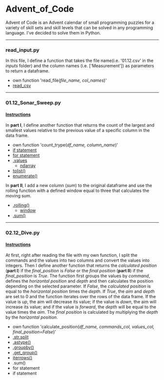 # Advent_of_Code

Advent of Code is an Advent calendar of small programming puzzles for a variety of skill sets and skill levels that can be solved in any programming language. I've decided to solve them in Python.

---

### read_input.py

In this file, I define a function that takes the file name(i.e. '01.12.csv' in the _inputs_ folder) and the column names (i.e. ['Measurement']) as parameters to return a dataframe.

- own function 'read_file(_file_name, col_names_)'
- [read_csv](https://pandas.pydata.org/docs/reference/api/pandas.read_csv.html)

---

### 01.12_Sonar_Sweep.py

#### [Instructions](https://github.com/xxvazquez/Advent_of_Code/blob/main/instructions/01.12.diff)

In **part I**, I define another function that returns the count of the largest and smallest values relative to the previous value of a specific column in the data frame. 

- own function 'count_trype(_df_name, column_name_)'
- [if statement](https://docs.python.org/3/tutorial/controlflow.html)
- [for statement](https://docs.python.org/3/tutorial/controlflow.html)
- [.values](https://pandas.pydata.org/docs/reference/api/pandas.DataFrame.values.html)
   -  [ndarray](https://numpy.org/doc/stable/reference/arrays.ndarray.html)
- [tolist()](https://numpy.org/doc/stable/reference/generated/numpy.ndarray.tolist.html#numpy.ndarray.tolist)
- [enumerate()](https://docs.python.org/3/library/functions.html#enumerate)

In **part II**, I add a new column (_sum_) to the original dataframe and use the rolling function with a defined window equal to three that calculates the moving sum.

- [.rolling()](https://pandas.pydata.org/docs/reference/api/pandas.DataFrame.rolling.html)
   - [window](https://pandas.pydata.org/docs/reference/window.html) 
- [.sum()](https://pandas.pydata.org/docs/reference/api/pandas.core.window.rolling.Rolling.sum.html)

---

### 02.12_Dive.py

#### [Instructions](https://github.com/xxvazquez/Advent_of_Code/blob/main/instructions/02.12.diff)

At first, right after reading the file with my own function, I split the commands and the values into two columns and convert the values into integers. Then I define another function that returns the _calculated position_ (**part I**) if the _final_position_ is _False_ or the _final position_ (**part II**) if the _final_position_ is _True_. The function first groups the values by _command_, defines the _horizontal position_ and _depth_ and then calculates the position depending on the selected parameter. If _False_, the _calculated position_ is equal to the _horizontal position_ times the _depth_. If _True_, the _aim_ and _depth_ are set to 0 and the function iterates over the rows of the data frame. If the value is _up_, the aim will decrease its value; if the value is _down_, the aim will increase its value; and if the value is _forward_, the _depth_ will be equal to the value times the _aim_. The _final position_ is calculated by multiplying the _depth_ by the _horizontal position_.

- own function 'calculate_position(_df_name, commands_col, values_col, final_position=False_)'
- [.str.split](https://pandas.pydata.org/docs/reference/api/pandas.Series.str.split.html)
- [.astype()](https://pandas.pydata.org/docs/reference/api/pandas.DataFrame.astype.html)
- [.groupby()](https://pandas.pydata.org/docs/reference/api/pandas.DataFrame.groupby.html)
- [.get_group()](https://pandas.pydata.org/docs/reference/api/pandas.core.groupby.GroupBy.get_group.html)
- [iterrows()](https://pandas.pydata.org/docs/reference/api/pandas.DataFrame.iterrows.html?highlight=iterrows#pandas.DataFrame.iterrows)
- .sum()
- for statement
- if statement

